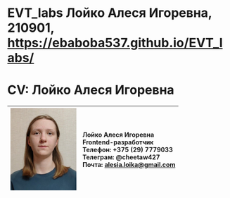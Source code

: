 # EVT_labs Лойко Алеся Игоревна, 210901, https://ebaboba537.github.io/EVT_labs/

# CV: Лойко Алеся Игоревна

| <img src="lab_10/foto.jpg" width="150"> | Лойко Алеся Игоревна <br>Frontend-разработчик <br>Телефон: +375 (29) 7779033 <br>Телеграм: @cheetaw427 <br>Почта: alesia.loika@gmail.com |
|---|:----|

